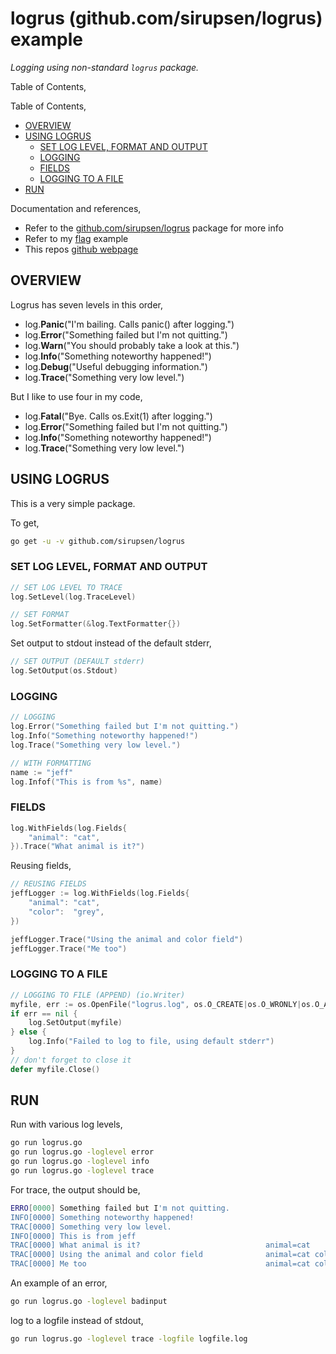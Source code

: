 # logrus (github.com/sirupsen/logrus) example

_Logging using non-standard `logrus` package._

Table of Contents,

Table of Contents,

* [OVERVIEW](https://github.com/JeffDeCola/my-go-examples/tree/master/packages/logrus#overview)
* [USING LOGRUS](https://github.com/JeffDeCola/my-go-examples/tree/master/packages/logrus#using-logrus)
  * [SET LOG LEVEL, FORMAT AND OUTPUT](https://github.com/JeffDeCola/my-go-examples/tree/master/packages/logrus#set-log-level-format-and-output)
  * [LOGGING](https://github.com/JeffDeCola/my-go-examples/tree/master/packages/logrus#logging)
  * [FIELDS](https://github.com/JeffDeCola/my-go-examples/tree/master/packages/logrus#fields)
  * [LOGGING TO A FILE](https://github.com/JeffDeCola/my-go-examples/tree/master/packages/logrus#logging-to-a-file)
* [RUN](https://github.com/JeffDeCola/my-go-examples/tree/master/packages/logrus#run)
  
Documentation and references,

* Refer to the
  [github.com/sirupsen/logrus](https://github.com/sirupsen/logrus)
  package for more info
* Refer to my
  [flag](https://github.com/JeffDeCola/my-go-examples/tree/master/packages/flag)
  example
* This repos [github webpage](https://jeffdecola.github.io/my-go-examples/)

## OVERVIEW

Logrus has seven levels in this order,

* log.**Panic**("I'm bailing. Calls panic() after logging.")
* log.**Error**("Something failed but I'm not quitting.")
* log.**Warn**("You should probably take a look at this.")
* log.**Info**("Something noteworthy happened!")
* log.**Debug**("Useful debugging information.")
* log.**Trace**("Something very low level.")

But I like to use four in my code,

* log.**Fatal**("Bye. Calls os.Exit(1) after logging.")  
* log.**Error**("Something failed but I'm not quitting.")
* log.**Info**("Something noteworthy happened!")
* log.**Trace**("Something very low level.")

## USING LOGRUS

This is a very simple package.

To get,

```bash
go get -u -v github.com/sirupsen/logrus
```

### SET LOG LEVEL, FORMAT AND OUTPUT

```go
// SET LOG LEVEL TO TRACE
log.SetLevel(log.TraceLevel)
```

```go
// SET FORMAT
log.SetFormatter(&log.TextFormatter{})
```

Set output to stdout instead of the default stderr,
  
```go
// SET OUTPUT (DEFAULT stderr)
log.SetOutput(os.Stdout)
```

### LOGGING

```go
// LOGGING
log.Error("Something failed but I'm not quitting.")
log.Info("Something noteworthy happened!")
log.Trace("Something very low level.")
```

```go
// WITH FORMATTING
name := "jeff"
log.Infof("This is from %s", name)
```

### FIELDS

```go
log.WithFields(log.Fields{
    "animal": "cat",
}).Trace("What animal is it?")
```

Reusing fields,

```go
// REUSING FIELDS
jeffLogger := log.WithFields(log.Fields{
    "animal": "cat",
    "color":  "grey",
})

jeffLogger.Trace("Using the animal and color field")
jeffLogger.Trace("Me too")
```

### LOGGING TO A FILE

```go
// LOGGING TO FILE (APPEND) (io.Writer)
myfile, err := os.OpenFile("logrus.log", os.O_CREATE|os.O_WRONLY|os.O_APPEND, 0666)
if err == nil {
    log.SetOutput(myfile)
} else {
    log.Info("Failed to log to file, using default stderr")
}
// don't forget to close it
defer myfile.Close()
```

## RUN

Run with various log levels,

```bash
go run logrus.go
go run logrus.go -loglevel error
go run logrus.go -loglevel info
go run logrus.go -loglevel trace
```

For trace, the output should be,

```bash
ERRO[0000] Something failed but I'm not quitting.       
INFO[0000] Something noteworthy happened!               
TRAC[0000] Something very low level.                    
INFO[0000] This is from jeff                            
TRAC[0000] What animal is it?                            animal=cat
TRAC[0000] Using the animal and color field              animal=cat color=grey
TRAC[0000] Me too                                        animal=cat color=grey
```

An example of an error,

```bash
go run logrus.go -loglevel badinput
```

log to a logfile instead of stdout,

```bash
go run logrus.go -loglevel trace -logfile logfile.log
```
